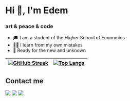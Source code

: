 # Hi 👋, I'm Edem
### art & peace & code
- 🎓 I am a student of the Higher School of Economics
- 🧗🏽 I learn from my own mistakes
- 🌱 Ready for the new and unknown


| [![GitHub Streak](https://github-readme-streak-stats.herokuapp.com/?user=khadievedem&theme=dark&hide_border=true)](https://github.com/khadievedem) | [![Top Langs](https://github-readme-stats.vercel.app/api/top-langs/?username=khadievedem&theme=dark&hide_border=true&layout=compact&hide_title=true)](https://github.com/khadievedem) |
| ------------------------------- | ------------------------------- |

## Contact me
[![](https://img.shields.io/badge/-telegram-white?style=for-the-badge&logo=telegram&color=black)](https://t.me/eekhdv)
[![](https://img.shields.io/badge/-vk-white?style=for-the-badge&logo=vk&color=black)](https://vk.com/khadievedem)
[![](https://img.shields.io/badge/-gmail-white?style=for-the-badge&logo=gmail&color=black)](mailto:khadiev.edem@gmail.com)
